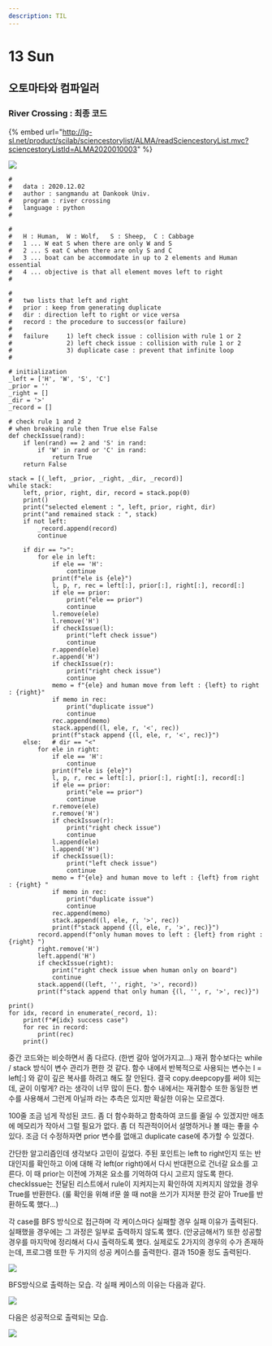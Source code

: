 ```yaml
---
description: TIL
---
```


# 13 Sun

## 오토마타와 컴파일러

### River Crossing : 최종 코드

{% embed url="http://lg-sl.net/product/scilab/sciencestorylist/ALMA/readSciencestoryList.mvc?sciencestoryListId=ALMA2020010003" %}

![](../../.gitbook/assets/image%20%2848%29.png)

```text
#
#   data : 2020.12.02
#   author : sangmandu at Dankook Univ.
#   program : river crossing
#   language : python
#

#
#   H : Human,  W : Wolf,   S : Sheep,  C : Cabbage
#   1 ... W eat S when there are only W and S
#   2 ... S eat C when there are only S and C
#   3 ... boat can be accommodate in up to 2 elements and Human essential
#   4 ... objective is that all element moves left to right
#

#
#   two lists that left and right
#   prior : keep from generating duplicate
#   dir : direction left to right or vice versa
#   record : the procedure to success(or failure)
#
#   failure     1) left check issue : collision with rule 1 or 2
#               2) left check issue : collision with rule 1 or 2
#               3) duplicate case : prevent that infinite loop
#   

# initialization
_left = ['H', 'W', 'S', 'C']
_prior = ''
_right = []
_dir = '>'
_record = []

# check rule 1 and 2
# when breaking rule then True else False
def checkIssue(rand):
    if len(rand) == 2 and 'S' in rand:
        if 'W' in rand or 'C' in rand:
            return True
    return False

stack = [(_left, _prior, _right, _dir, _record)]
while stack:
    left, prior, right, dir, record = stack.pop(0)
    print()
    print("selected element : ", left, prior, right, dir)
    print("and remained stack : ", stack)
    if not left:
        _record.append(record)
        continue

    if dir == ">":
        for ele in left:
            if ele == 'H':
                continue
            print(f"ele is {ele}")
            l, p, r, rec = left[:], prior[:], right[:], record[:]
            if ele == prior:
                print("ele == prior")
                continue
            l.remove(ele)
            l.remove('H')
            if checkIssue(l):
                print("left check issue")
                continue
            r.append(ele)
            r.append('H')
            if checkIssue(r):
                print("right check issue")
                continue
            memo = f"{ele} and human move from left : {left} to right : {right}"
            if memo in rec:
                print("duplicate issue")
                continue
            rec.append(memo)
            stack.append((l, ele, r, '<', rec))
            print(f"stack append {(l, ele, r, '<', rec)}")
    else:   # dir == "<"
        for ele in right:
            if ele == 'H':
                continue
            print(f"ele is {ele}")
            l, p, r, rec = left[:], prior[:], right[:], record[:]
            if ele == prior:
                print("ele == prior")
                continue
            r.remove(ele)
            r.remove('H')
            if checkIssue(r):
                print("right check issue")
                continue
            l.append(ele)
            l.append('H')
            if checkIssue(l):
                print("left check issue")
                continue
            memo = f"{ele} and human move to left : {left} from right : {right} "
            if memo in rec:
                print("duplicate issue")
                continue
            rec.append(memo)
            stack.append((l, ele, r, '>', rec))
            print(f"stack append {(l, ele, r, '>', rec)}")
        record.append(f"only human moves to left : {left} from right : {right} ")
        right.remove('H')
        left.append('H')
        if checkIssue(right):
            print("right check issue when human only on board")
            continue
        stack.append((left, '', right, '>', record))
        print(f"stack append that only human {(l, '', r, '>', rec)}")

print()
for idx, record in enumerate(_record, 1):
    print(f"#{idx} success case")
    for rec in record:
        print(rec)
    print()
```

중간 코드와는 비슷하면서 좀 다르다. \(한번 갈아 엎어가지고...\) 재귀 함수보다는 while / stack 방식이 변수 관리가 편한 것 같다. 함수 내에서 반복적으로 사용되는 변수는 l = left\[:\] 와 같이 깊은 복사를 하려고 해도 잘 안된다. 결국 copy.deepcopy를 써야 되는데, 굳이 이렇게? 라는 생각이 너무 많이 든다. 함수 내에서는 재귀함수 또한 동일한 변수를 사용해서 그런게 아닐까 라는 추측은 있지만 확실한 이유는 모르겠다.

100줄 조금 넘게 작성된 코드. 좀 더 함수화하고 함축하여 코드를 줄일 수 있겠지만 애초에 메모리가 작아서 그럴 필요가 없다. 좀 더 직관적이어서 설명하거나 볼 때는 좋을 수 있다. 조금 더 수정하자면 prior 변수를 없애고 duplicate case에 추가할 수 있겠다.

간단한 알고리즘인데 생각보다 고민이 길었다. 주된 포인트는 left to right인지 또는 반대인지를 확인하고 이에 대해 각 left\(or right\)에서 다시 반대편으로 건너갈 요소를 고른다. 이 때 prior는 이전에 가져온 요소를 기억하여 다시 고르지 않도록 한다. checkIssue는 전달된 리스트에서 rule이 지켜지는지 확인하여 지켜지지 않았을 경우 True를 반환한다. \(룰 확인을 위해 if문 쓸 때 not을 쓰기가 지저분 한것 같아 True를 반환하도록 했다...\) 

각 case를 BFS 방식으로 접근하며 각 케이스마다 실패할 경우 실패 이유가 출력된다. 실패했을 경우에는 그 과정은 일부로 출력하지 않도록 했다. \(안궁금해서?\) 또한 성공할 경우를 마지막에 정리해서 다시 출력하도록 했다. 실제로도 2가지의 경우의 수가 존재하는데, 프로그램 또한 두 가지의 성공 케이스를 출력한다. 결과 150줄 정도 출력된다. 

![](../../.gitbook/assets/image%20%2849%29.png)

BFS방식으로 출력하는 모습. 각 실패 케이스의 이유는 다음과 같다.

![](../../.gitbook/assets/image%20%2851%29.png)

다음은 성공적으로 출력되는 모습.

![](../../.gitbook/assets/image%20%2852%29.png)

